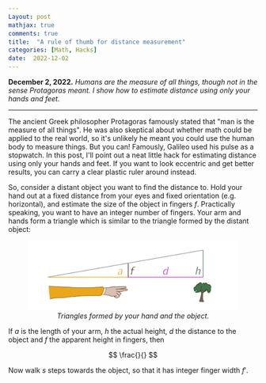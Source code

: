 ```yaml
---
Layout: post
mathjax: true
comments: true
title:  "A rule of thumb for distance measurement"
categories: [Math, Hacks]
date:  2022-12-02
---
```


**December 2, 2022.** *Humans are the measure of all things, though
  not in the sense Protagoras meant. I show how to estimate distance
  using only your hands and feet.*

---

The ancient Greek philosopher Protagoras famously stated that "man is the
measure of all things". He was also skeptical about whether math could
be applied to the real world, so it's unlikely he meant you could use
the human body to measure things. But you can! Famously, Galileo used
his pulse as a stopwatch. In this post, I'll point out a neat little
hack for estimating distance using only your hands and feet. If you
want to look eccentric and get better results, you can carry a clear
plastic ruler around instead.

So, consider a distant object you want to find the distance to.
Hold your hand out at a fixed distance from your eyes and fixed
orientation (e.g. horizontal), and estimate the size of the object in
fingers $f$.
Practically speaking, you want to have an integer number of fingers.
Your arm and hands form a triangle which is similar to the triangle
formed by the distant object:

<figure>
    <div style="text-align:center"><img src
    ="/img/posts/anthrometry1.png" width="600"/>
	<figcaption><i>Triangles formed by your hand and the object.</i></figcaption>
	</div>
	</figure>

If $a$ is the length of your arm, $h$ the actual height, $d$ the
distance to the object and $f$ the apparent height in fingers, then

$$
\frac{}{}
$$

Now walk $s$ steps towards the object, so that it has integer finger
width $f'$.
